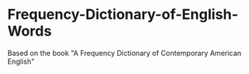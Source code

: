 # Frequency-Dictionary-of-English-Words
Based on the book "A Frequency Dictionary of Contemporary American English"
